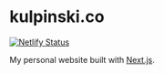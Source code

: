 # kulpinski.co

[![Netlify Status](https://api.netlify.com/api/v1/badges/5910616d-6353-443b-a735-094b9bad7ea8/deploy-status)](https://app.netlify.com/sites/kulpinski-co/deploys)

My personal website built with [Next.js](https://nextjs.org/).
